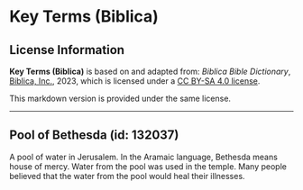 # Key Terms (Biblica)

## License Information

**Key Terms (Biblica)** is based on and adapted from: _Biblica Bible Dictionary_, [Biblica, Inc.](https://www.biblica.com/), 2023, which is licensed under a [CC BY-SA 4.0 license](https://creativecommons.org/licenses/by-sa/4.0/legalcode.en).

This markdown version is provided under the same license.



--------------------------------

## Pool of Bethesda (id: 132037)

A pool of water in Jerusalem. In the Aramaic language, Bethesda means house of mercy. Water from the pool was used in the temple. Many people believed that the water from the pool would heal their illnesses.


